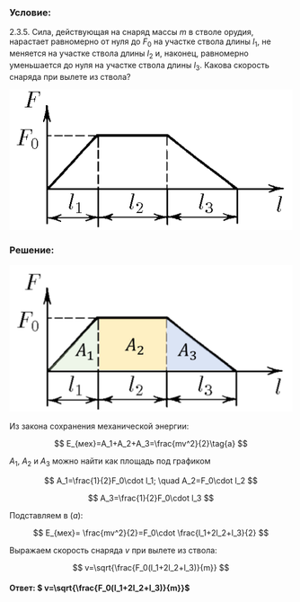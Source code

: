 ###  Условие:

$2.3.5.$ Сила, действующая на снаряд массы $m$ в стволе орудия, нарастает равномерно от нуля до $F_0$ на участке ствола длины $l_1$, не меняется на участке ствола длины $l_2$ и, наконец, равномерно уменьшается до нуля на участке ствола длины $l_3$. Какова скорость снаряда при вылете из ствола?

![К задаче $2.3.5$|537x267, 40%](../../img/2.3.5/2.3.5.png)

###  Решение:

![|1019x528, 50%](../../img/2.3.5/sol.jpg)

Из закона сохранения механической энергии:

$$
E_{мех}=A_1+A_2+A_3=\frac{mv^2}{2}\tag{a}
$$

$A_1$, $A_2$ и $A_3$ можно найти как площадь под графиком

$$
A_1=\frac{1}{2}F_0\cdot l_1; \quad A_2=F_0\cdot l_2
$$

$$
A_3=\frac{1}{2}F_0\cdot l_3
$$

Подставляем в $(a)$:

$$
E_{мех}= \frac{mv^2}{2}=F_0\cdot \frac{l_1+2l_2+l_3}{2}
$$

Выражаем скорость снаряда $v$ при вылете из ствола:

$$
v=\sqrt{\frac{F_0(l_1+2l_2+l_3)}{m}}
$$

#### Ответ: $ v=\sqrt{\frac{F_0(l_1+2l_2+l_3)}{m}}$